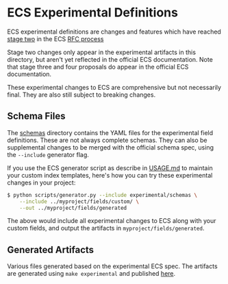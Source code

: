 # ECS Experimental Definitions

ECS experimental definitions are changes and features which have reached [stage two](https://elastic.github.io/ecs/stages.html) in the ECS [RFC process](../rfcs)

Stage two changes only appear in the experimental artifacts in this directory, but aren't yet reflected in the official ECS documentation.
Note that stage three and four proposals do appear in the official ECS documentation.

These experimental changes to ECS are comprehensive but not necessarily final. They are also still subject to breaking changes.

## Schema Files

The [schemas](./schemas) directory contains the YAML files for the experimental field definitions. These are not always complete schemas. They can also be supplemental changes to be merged with the official schema spec, using the `--include` generator flag.

If you use the ECS generator script as describe in [USAGE.md](../USAGE.md) to maintain your custom index templates, here's how you can try these experimental changes in your project:

```sh
$ python scripts/generator.py --include experimental/schemas \
    --include ../myproject/fields/custom/ \
    --out ../myproject/fields/generated
```

The above would include all experimental changes to ECS along with your custom fields, and output the artifacts in `myproject/fields/generated`.

## Generated Artifacts

Various files generated based on the experimental ECS spec. The artifacts are generated using `make experimental` and published [here](./generated).
